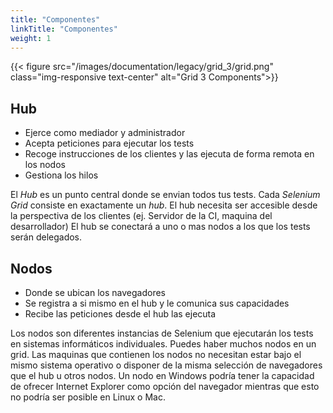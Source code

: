 ```yaml
---
title: "Componentes"
linkTitle: "Componentes"
weight: 1
---
```


{{< figure src="/images/documentation/legacy/grid_3/grid.png" class="img-responsive text-center" alt="Grid 3 Components">}}

## Hub
* Ejerce como mediador y administrador
* Acepta peticiones para ejecutar los tests
* Recoge instrucciones de los clientes y las ejecuta de forma remota en los nodos
* Gestiona los hilos

El _Hub_ es un punto central donde se envian todos tus tests.
Cada _Selenium Grid_ consiste en exactamente un _hub_. El hub necesita ser
accesible desde la perspectiva de los clientes (ej. Servidor de la CI, maquina
del desarrollador)
El hub se conectará a uno o mas nodos a los que los tests serán delegados.

## Nodos

* Donde se ubican los navegadores
* Se registra a si mismo en el hub y le comunica sus capacidades
* Recibe las peticiones desde el hub las ejecuta

Los nodos son diferentes instancias de Selenium que ejecutarán los tests en
sistemas informáticos individuales.
Puedes haber muchos nodos en un grid.
Las maquinas que contienen los nodos no necesitan estar bajo el mismo sistema
operativo o disponer de la misma selección de navegadores que el hub u otros
nodos.
Un nodo en Windows podría tener la capacidad de ofrecer Internet Explorer como
opción del navegador mientras que esto no podría ser posible en Linux o Mac.
